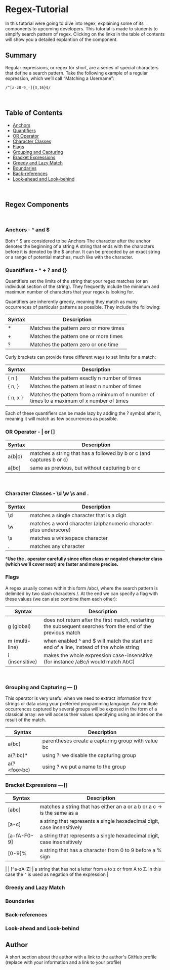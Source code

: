 # Regex-Tutorial 

In this tutorial were going to dive into regex, explaining some of its components to upcoming developers. This tutorial is made to students to simplfy search pattern of regex. Clicking on the links in the table of contents will show you a detailed explantion of the component. 
<br>

## Summary
Regular expressions, or regex for short, are a series of special characters that define a search pattern. Take the following example of a regular expression, which we’ll call “Matching a Username”:
```
/^[a-z0-9_-]{3,16}$/
```
<br>

## Table of Contents

- [Anchors](#anchors)
- [Quantifiers](#quantifiers)
- [OR Operator](#or-operator)
- [Character Classes](#character-classes)
- [Flags](#flags)
- [Grouping and Capturing](#grouping-and-capturing)
- [Bracket Expressions](#bracket-expressions)
- [Greedy and Lazy Match](#greedy-and-lazy-match)
- [Boundaries](#boundaries)
- [Back-references](#back-references)
- [Look-ahead and Look-behind](#look-ahead-and-look-behind)
<br>

## Regex Components
<br>

### Anchors - ^ and $
Both ^ \$ are considered to be Anchors
The character after the anchor denotes the beginning of a string
A string that ends with the characters before it is denoted by the $ anchor. It can be preceded by an exact string or a range of potential matches, much like with the character.
<br>

### Quantifiers - * + ? and {}
Quantifiers set the limits of the string that your regex matches (or an individual section of the string). They frequently include the minimum and maximum number of characters that your regex is looking for.

Quantifiers are inherently greedy, meaning they match as many occurrences of particular patterns as possible. They include the following:

| Syntax      | Description |
| ----------- | ----------- |
| \*      | Matches the pattern zero or more times       |
| \+   | Matches the pattern one or more times        |
| \?   | Matches the pattern zero or one time        |

Curly brackets can provide three different ways to set limits for a match:

| Syntax      | Description |
| ----------- | ----------- |
| { n }   | Matches the pattern exactly n number of times        |
| { n, }   | Matches the pattern at least n number of times        |
| { n, x }   | Matches the pattern from a minimum of n number of times to a maximum of x number of times        |


Each of these quantifiers can be made lazy by adding the ? symbol after it, meaning it will match as few occurrences as possible.
<br>

### OR Operator - | or []

| Syntax      | Description |
| ----------- | ----------- |
| a(b\|c)    | matches a string that has a followed by b or c (and captures b or c)        |
| a[bc]    | same as previous, but without capturing b or c        |
<br>

### Character Classes - \d \w \s and .

| Syntax      | Description |
| ----------- | ----------- |
| \d    | matches a single character that is a digit        |
| \w    | matches a word character (alphanumeric character plus underscore)        |
| \s    | matches a whitespace character        |
| .    | matches any character     |

***Use the . operator carefully since often class or negated character class (which we’ll cover next) are faster and more precise.**
<br>

### Flags

A regex usually comes within this form /abc/, where the search pattern is delimited by two slash characters /. At the end we can specify a flag with these values (we can also combine them each other):

| Syntax      | Description |
| ----------- | ----------- |
| g (global)    | does not return after the first match, restarting the subsequent searches from the end of the previous match        |
| m (multi-line)    | when enabled ^ and $ will match the start and end of a line, instead of the whole string        |
| i (insensitive)   | makes the whole expression case-insensitive (for instance /aBc/i would match AbC)        |


<br>

### Grouping and Capturing — ()

This operator is very useful when we need to extract information from strings or data using your preferred programming language. Any multiple occurrences captured by several groups will be exposed in the form of a classical array: we will access their values specifying using an index on the result of the match.

| Syntax      | Description |
| ----------- | ----------- |
| a(bc)    | parentheses create a capturing group with value bc       |
| a(?:bc)*     | using ?: we disable the capturing group |
| a(?\<foo>bc)      | using ?<foo> we put a name to the group  |


### Bracket Expressions — []

| Syntax      | Description |
| ----------- | ----------- |
| [abc]     | matches a string that has either an a or a b or a c -> is the same as a|b|c       |
| [a-c]   | a string that represents a single hexadecimal digit, case insensitively |
| [a-fA-F0-9]      | a string that represents a single hexadecimal digit, case insensitively  |
| [0-9]%      |  a string that has a character from 0 to 9 before a % sign
  |
| [^a-zA-Z]     | a string that has not a letter from a to z or from A to Z. In this case the ^ is used as negation of the expression  |

### Greedy and Lazy Match

### Boundaries

### Back-references

### Look-ahead and Look-behind

## Author

A short section about the author with a link to the author's GitHub profile (replace with your information and a link to your profile)
